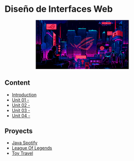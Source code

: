 # Diseño de Interfaces Web

<div align=center>
<img src="../extras/cyberpunk2.gif" alt="me" width="60%">
</div>

## Content
- [Introduction](./introduction/README.md)
- [Unit 01 -](./unidad-01/README.md)
- [Unit 02 -](./unidad-02/README.md)
- [Unit 03 -](./unidad-03/README.md)
- [Unit 04 -](./unidad-04/README.md)

## Proyects
- [Java Spotify](https://github.com/Chugani05/JavaSpotify.git)
- [League Of Legends](https://github.com/Chugani05/LeagueOfLegends.git)
- [Toy Travel](https://github.com/Chugani05/ToyTravel.git)